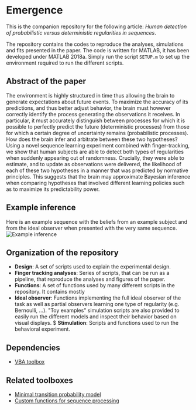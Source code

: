 # Emergence

This is the companion repository for the following article: *Human detection of probabilistic versus deterministic regularities in sequences*.

The repository contains the codes to reproduce the analyses, simulations and fits presented in the paper. The code is written for MATLAB, it has been developed under MATLAB 2018a. Simply run the script ```SETUP.m``` to set up the environment required to run the different scripts.

## Abstract of the paper

The environment is highly structured in time thus allowing the brain to generate expectations about future events. To maximize the accuracy of its predictions, and thus better adjust behavior, the brain must however correctly identify the process generating the observations it receives. In particular, it must accurately distinguish between processes for which it is possible to perfectly predict the future (deterministic processes) from those for which a certain degree of uncertainty remains (probabilistic processes). How does the brain infer and arbitrate between these two hypotheses? Using a novel sequence learning experiment combined with finger-tracking, we show that human subjects are able to detect both types of regularities when suddenly appearing out of randomness. Crucially, they were able to estimate, and to update as observations were delivered, the likelihood of each of these two hypotheses in a manner that was predicted by normative principles. This suggests that the brain may approximate Bayesian inference when comparing hypotheses that involved different learning policies such as to maximize its predictability power.

## Example inference

Here is an example sequence with the beliefs from an example subject and from the ideal observer when presented with the very same sequence.
![Example inference](https://github.com/maheump/Emergence/blob/master/Finger%20tracking%20analyses/figs/F_M.gif)

## Organization of the repository

* **Design**: A set of scripts used to explain the experimental design.
* **Finger tracking analyses**: Series of scripts, that can be run as a pipeline, that reproduce the analyses and figures of the paper.
* **Functions**: A set of functions used by many different scripts in the repository. It contains mostly
* **Ideal observer**: Functions implementing the full ideal observer of the task as well as partial observers learning one type of regularity (e.g. Bernoulli, ...). "Toy examples" simulation scripts are also provided to easily run the different models and inspect their behavior based on visual displays.
$ **Stimulation**: Scripts and functions used to run the behavioral experiment.

## Dependencies

* [VBA toolbox](http://mbb-team.github.io/VBA-toolbox/)

## Related toolboxes

* [Minimal transition probability model](https://github.com/florentmeyniel/MinimalTransitionProbsModel)
* [Custom functions for sequence processing](https://github.com/maheump/matlab/tree/master/sequences)

